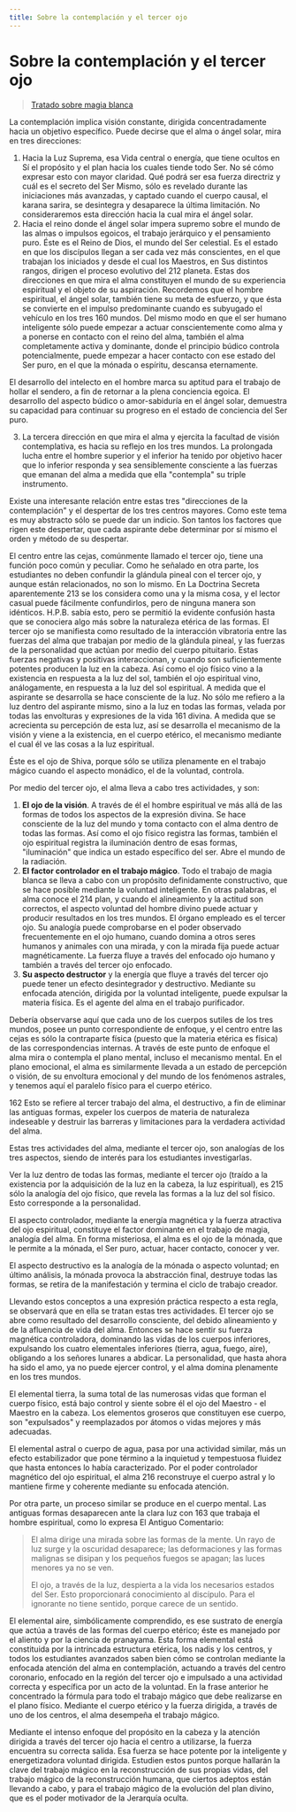 ```yaml
---
title: Sobre la contemplación y el tercer ojo
---
```


# Sobre la contemplación y el tercer ojo

> [Tratado sobre magia blanca](/tratado-sobre-magia-blanca/regla-6#es157)

La contemplación implica visión constante, dirigida concentradamente hacia un objetivo específico. Puede decirse que el alma o ángel solar, mira en tres direcciones:

1. Hacia la Luz Suprema, esa Vida central o energía, que tiene ocultos en Sí el propósito y el plan hacia los cuales tiende todo Ser. No sé cómo expresar esto con mayor claridad. Qué podrá ser esa fuerza directriz y cuál es el secreto del Ser Mismo, sólo es revelado durante las iniciaciones más avanzadas, y captado cuando el cuerpo causal, el karana sarira, se desintegra y desaparece la última limitación. No consideraremos esta dirección hacia la cual mira el ángel solar.
2. Hacia el reino donde el ángel solar impera supremo sobre el mundo de las almas o impulsos egoicos, el trabajo jerárquico y el pensamiento puro. Éste es el Reino de Dios, el mundo del Ser celestial. Es el estado en que los discípulos llegan a ser cada vez más conscientes, en el que trabajan los iniciados y desde el cual los Maestros, en Sus distintos rangos, dirigen el proceso evolutivo del <pin lang="en">212</pin> planeta. Estas dos direcciones en que mira el alma constituyen el mundo de su experiencia espiritual y el objeto de su aspiración. Recordemos que el hombre espiritual, el ángel solar, también tiene su meta de esfuerzo, y que ésta se convierte en el impulso predominante cuando es subyugado el vehículo en los tres <pin lang="es">160</pin> mundos. Del mismo modo en que el ser humano inteligente sólo puede empezar a actuar conscientemente como alma y a ponerse en contacto con el reino del alma, también el alma completamente activa y dominante, donde el principio búdico controla potencialmente, puede empezar a hacer contacto con ese estado del Ser puro, en el que la mónada o espíritu, descansa eternamente.

 El desarrollo del intelecto en el hombre marca su aptitud para el trabajo de hollar el sendero, a fin de retornar a la plena conciencia egoica. El desarrollo del aspecto búdico o amor-sabiduría en el ángel solar, demuestra su capacidad para continuar su progreso en el estado de conciencia del Ser puro.

3. La tercera dirección en que mira el alma y ejercita la facultad de visión contemplativa, es hacia su reflejo en los tres mundos. La prolongada lucha entre el hombre superior y el inferior ha tenido por objetivo hacer que lo inferior responda y sea sensiblemente consciente a las fuerzas que emanan del alma a medida que ella "contempla" su triple instrumento.

Existe una interesante relación entre estas tres "direcciones de la contemplación" y el despertar de los tres centros mayores. Como este tema es muy abstracto sólo se puede dar un indicio. Son tantos los factores que rigen este despertar, que cada aspirante debe determinar por sí mismo el orden y método de su despertar.

El centro entre las cejas, comúnmente llamado el tercer ojo, tiene una función poco común y peculiar. Como he señalado en otra parte, los estudiantes no deben confundir la glándula pineal con el tercer ojo, y aunque están relacionados, no son lo mismo. En La Doctrina Secreta aparentemente <pin lang="en">213</pin> se los considera como una y la misma cosa, y el lector casual puede fácilmente confundirlos, pero de ninguna manera son idénticos. H.P.B. sabía esto, pero se permitió la evidente confusión hasta que se conociera algo más sobre la naturaleza etérica de las formas. El tercer ojo se manifiesta como resultado de la interacción vibratoria entre las fuerzas del alma que trabajan por medio de la glándula pineal, y las fuerzas de la personalidad que actúan por medio del cuerpo pituitario. Estas fuerzas negativas y positivas interaccionan, y cuando son suficientemente potentes producen la luz en la cabeza. Así como el ojo físico vino a la existencia en respuesta a la luz del sol, también el ojo espiritual vino, análogamente, en respuesta a la luz del sol espiritual. A medida que el aspirante se desarrolla se hace consciente de la luz. No sólo me refiero a la luz dentro del aspirante mismo, sino a la luz en todas las formas, velada por todas las envolturas y expresiones de la vida <pin lang="es">161</pin> divina. A medida que se acrecienta su percepción de esta luz, así se desarrolla el mecanismo de la visión y viene a la existencia, en el cuerpo etérico, el mecanismo mediante el cual él ve las cosas a la luz espiritual.

Éste es el ojo de Shiva, porque sólo se utiliza plenamente en el trabajo mágico cuando el aspecto monádico, el de la voluntad, controla.

Por medio del tercer ojo, el alma lleva a cabo tres actividades, y son:

1. **El ojo de la visión**. A través de él el hombre espiritual ve más allá de las formas de todos los aspectos de la expresión divina. Se hace consciente de la luz del mundo y toma contacto con el alma dentro de todas las formas. Así como el ojo físico registra las formas, también el ojo espiritual registra la iluminación dentro de esas formas, "iluminación" que indica un estado específico del ser. Abre el mundo de la radiación.
2. **El factor controlador en el trabajo mágico**. Todo el trabajo de magia blanca se lleva a cabo con un propósito definidamente constructivo, que se hace posible mediante la voluntad inteligente. En otras palabras, el alma conoce el <pin lang="en">214</pin> plan, y cuando el alineamiento y la actitud son correctos, el aspecto voluntad del hombre divino puede actuar y producir resultados en los tres mundos. El órgano empleado es el tercer ojo. Su analogía puede comprobarse en el poder observado frecuentemente en el ojo humano, cuando domina a otros seres humanos y animales con una mirada, y con la mirada fija puede actuar magnéticamente. La fuerza fluye a través del enfocado ojo humano y también a través del tercer ojo enfocado.
3. **Su aspecto destructor** y la energía que fluye a través del tercer ojo puede tener un efecto desintegrador y destructivo. Mediante su enfocada atención, dirigida por la voluntad inteligente, puede expulsar la materia física. Es el agente del alma en el trabajo purificador.

 Debería observarse aquí que cada uno de los cuerpos sutiles de los tres mundos, posee un punto correspondiente de enfoque, y el centro entre las cejas es sólo la contraparte física (puesto que la materia etérica es física) de las correspondencias internas. A través de este punto de enfoque el alma mira o contempla el plano mental, incluso el mecanismo mental. En el plano emocional, el alma es similarmente llevada a un estado de percepción o visión, de su envoltura emocional y del mundo de los fenómenos astrales, y tenemos aquí el paralelo físico para el cuerpo etérico.

 <p><pin lang="es">162</pin> Esto se refiere al tercer trabajo del alma, el destructivo, a fin de eliminar las antiguas formas, expeler los cuerpos de materia de naturaleza indeseable y destruir las barreras y limitaciones para la verdadera actividad del alma.</p>

Estas tres actividades del alma, mediante el tercer ojo, son analogías de los tres aspectos, siendo de interés para los estudiantes investigarlas.

Ver la luz dentro de todas las formas, mediante el tercer ojo (traído a la existencia por la adquisición de la luz en la cabeza, la luz espiritual), es <pin lang="en">215</pin> sólo la analogía del ojo físico, que revela las formas a la luz del sol físico. Esto corresponde a la personalidad.

El aspecto controlador, mediante la energía magnética y la fuerza atractiva del ojo espiritual, constituye el factor dominante en el trabajo de magia, analogía del alma. En forma misteriosa, el alma es el ojo de la mónada, que le permite a la mónada, el Ser puro, actuar, hacer contacto, conocer y ver.

El aspecto destructivo es la analogía de la mónada o aspecto voluntad; en último análisis, la mónada provoca la abstracción final, destruye todas las formas, se retira de la manifestación y termina el ciclo de trabajo creador.

Llevando estos conceptos a una expresión práctica respecto a esta regla, se observará que en ella se tratan estas tres actividades. El tercer ojo se abre como resultado del desarrollo consciente, del debido alineamiento y de la afluencia de vida del alma. Entonces se hace sentir su fuerza magnética controladora, dominando las vidas de los cuerpos inferiores, expulsando los cuatro elementales inferiores (tierra, agua, fuego, aire), obligando a los señores lunares a abdicar. La personalidad, que hasta ahora ha sido el amo, ya no puede ejercer control, y el alma domina plenamente en los tres mundos.

El elemental tierra, la suma total de las numerosas vidas que forman el cuerpo físico, está bajo control y siente sobre él el ojo del Maestro - el Maestro en la cabeza. Los elementos groseros que constituyen ese cuerpo, son "expulsados" y reemplazados por átomos o vidas mejores y más adecuadas.

El elemental astral o cuerpo de agua, pasa por una actividad similar, más un efecto estabilizador que pone término a la inquietud y tempestuosa fluidez que hasta entonces lo había caracterizado. Por el poder controlador magnético del ojo espiritual, el alma <pin lang="en">216</pin> reconstruye el cuerpo astral y lo mantiene firme y coherente mediante su enfocada atención.

Por otra parte, un proceso similar se produce en el cuerpo mental. Las antiguas formas desaparecen ante la clara luz con <pin lang="es">163</pin> que trabaja el hombre espiritual, como lo expresa El Antiguo Comentario:

> El alma dirige una mirada sobre las formas de la mente. Un rayo de luz surge y la oscuridad desaparece; las deformaciones y las formas malignas se disipan y los pequeños fuegos se apagan; las luces menores ya no se ven.
>
> El ojo, a través de la luz, despierta a la vida los necesarios estados del Ser. Esto proporcionará conocimiento al discípulo. Para el ignorante no tiene sentido, porque carece de un sentido.

El elemental aire, simbólicamente comprendido, es ese sustrato de energía que actúa a través de las formas del cuerpo etérico; éste es manejado por el aliento y por la ciencia de pranayama. Esta forma elemental está constituida por la intrincada estructura etérica, los nadis y los centros, y todos los estudiantes avanzados saben bien cómo se controlan mediante la enfocada atención del alma en contemplación, actuando a través del centro coronario, enfocado en la región del tercer ojo e impulsado a una actividad correcta y específica por un acto de la voluntad. En la frase anterior he concentrado la fórmula para todo el trabajo mágico que debe realizarse en el plano físico. Mediante el cuerpo etérico y la fuerza dirigida, a través de uno de los centros, el alma desempeña el trabajo mágico.

Mediante el intenso enfoque del propósito en la cabeza y la atención dirigida a través del tercer ojo hacia el centro a utilizarse, la fuerza encuentra su correcta salida. Esa fuerza se hace potente por la inteligente y energetizadora voluntad dirigida. Estudien estos puntos porque hallarán la clave del trabajo mágico en la reconstrucción de sus propias vidas, del trabajo mágico de la reconstrucción humana, que ciertos adeptos están llevando a cabo, y para el trabajo mágico de la evolución del plan divino, que es el poder motivador de la Jerarquía oculta.
